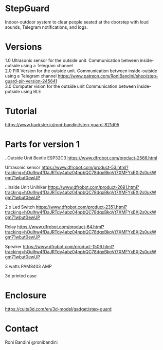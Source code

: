 # StepGuard
Indoor-outdoor system to clear people seated at the doorstep with loud sounds, Telegram notifications, and logs.

# Versions

1.0 Ultrasonic sensor for the outside unit. Communication between inside-outside using a Telegram channel  
2.0 PIR Version for the outside unit. Communication between inside-outside using a Telegram channel https://www.patreon.com/RoniBandini/shop/step-guard-pir-version-245641  
3.0 Computer vision for the outside unit Communication between inside-putside using BLE 


# Tutorial 

https://www.hackster.io/roni-bandini/step-guard-821d05

# Parts for version 1

..Outside Unit
Beetle ESP32C3 https://www.dfrobot.com/product-2566.html

Ultrasonic sensor https://www.dfrobot.com/product-53.html?tracking=hOuIhw4fDaJRTdy4abz04npbQC78dqxBkqVt7XMFYxEXj2s0ukWgm71wbut0ewUP

..Inside Unit
Unihiker https://www.dfrobot.com/product-2691.html?tracking=hOuIhw4fDaJRTdy4abz04npbQC78dqxBkqVt7XMFYxEXj2s0ukWgm71wbut0ewUP

2 x Led Switch https://www.dfrobot.com/product-2351.html?tracking=hOuIhw4fDaJRTdy4abz04npbQC78dqxBkqVt7XMFYxEXj2s0ukWgm71wbut0ewUP

Relay https://www.dfrobot.com/product-64.html?tracking=hOuIhw4fDaJRTdy4abz04npbQC78dqxBkqVt7XMFYxEXj2s0ukWgm71wbut0ewUP

Speaker https://www.dfrobot.com/product-1506.html?tracking=hOuIhw4fDaJRTdy4abz04npbQC78dqxBkqVt7XMFYxEXj2s0ukWgm71wbut0ewUP

3 watts PAM8403 AMP

3d printed case

# Enclosure

https://cults3d.com/en/3d-model/gadget/step-guard

# Contact

Roni Bandini
@ronibandini
